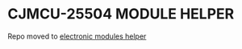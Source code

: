 # CJMCU-25504 MODULE HELPER

Repo moved to [electronic modules helper](https://github.com/galopago/electronic-modules-helper)

